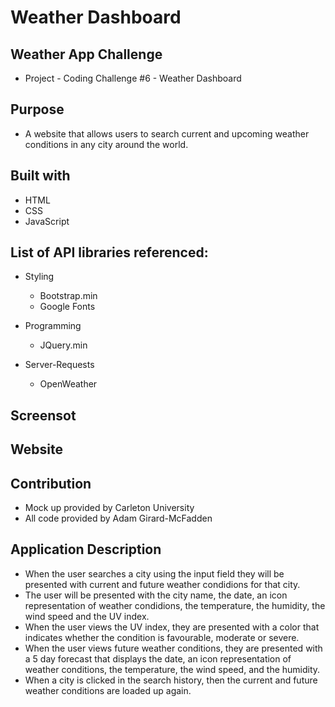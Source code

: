# Weather Dashboard

## Weather App Challenge

- Project - Coding Challenge #6 - Weather Dashboard

## Purpose

- A website that allows users to search current and upcoming weather conditions in any city around the world.

## Built with

- HTML
- CSS
- JavaScript

## List of API libraries referenced:

- Styling

  - Bootstrap.min
  - Google Fonts

- Programming

  - JQuery.min

- Server-Requests

  - OpenWeather

## Screensot

## Website

## Contribution

- Mock up provided by Carleton University
- All code provided by Adam Girard-McFadden

## Application Description

- When the user searches a city using the input field they will be presented with current and future weather condidions for that city.
- The user will be presented with the city name, the date, an icon representation of weather condidions, the temperature, the humidity, the wind speed and the UV index.
- When the user views the UV index, they are presented with a color that indicates whether the condition is favourable, moderate or severe.
- When the user views future weather conditions, they are presented with a 5 day forecast that displays the date, an icon representation of weather conditions, the temperature, the wind speed, and the humidity.
- When a city is clicked in the search history, then the current and future weather conditions are loaded up again.
